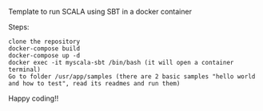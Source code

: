 
Template to run SCALA using SBT in a docker container

Steps:

    clone the repository
    docker-compose build
    docker-compose up -d
    docker exec -it myscala-sbt /bin/bash (it will open a container terminal)
    Go to folder /usr/app/samples (there are 2 basic samples "hello world and how to test", read its readmes and run them) 

Happy coding!!
